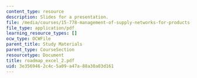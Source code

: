 ```yaml
---
content_type: resource
description: Slides for a presentation.
file: /media/courses/15-778-management-of-supply-networks-for-products-and-services-summer-2004/3e3569462c4c5a09a47a88a30a03d161_roadmap_excel_2.pdf
file_type: application/pdf
learning_resource_types: []
ocw_type: OCWFile
parent_title: Study Materials
parent_type: CourseSection
resourcetype: Document
title: roadmap_excel_2.pdf
uid: 3e356946-2c4c-5a09-a47a-88a30a03d161
---
```

